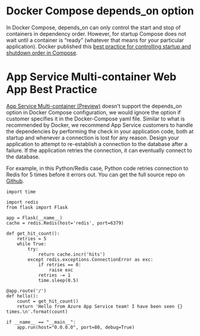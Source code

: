 # Docker Compose depends_on option

In Docker Compose, depends_on can only control the start and stop of containers in dependency order. However, for startup Compose does not wait until a container is “ready” (whatever that means for your particular application). Docker published this [best practice for controlling startup and shutdown order in Compose](https://docs.docker.com/compose/startup-order/).

# App Service Multi-container Web App Best Practice 
[App Service Multi-container (Preview)](https://blogs.msdn.microsoft.com/appserviceteam/2018/05/07/multi-container/) doesn’t support the depends_on option in Docker Compose configuration, we would ignore the option if customer specifies it in the Docker-Compose yaml file. Similar to what is recommended by Docker, we recommend App Service customers to handle the dependencies by performing the check in your application code, both at startup and whenever a connection is lost for any reason. Design your application to attempt to re-establish a connection to the database after a failure. If the application retries the connection, it can eventually connect to the database. 

For example, in this Python/Redis case, Python code retries connection to Redis for 5 times before it errors out. You can get the full source repo on [Github](https://github.com/yiliaomsft/compose-redis).  
```
import time

import redis
from flask import Flask

app = Flask(__name__)
cache = redis.Redis(host='redis', port=6379)

def get_hit_count():
    retries = 5
    while True:
        try:
            return cache.incr('hits')
        except redis.exceptions.ConnectionError as exc:
            if retries == 0:
                raise exc
            retries -= 1
            time.sleep(0.5)

@app.route('/')
def hello():
    count = get_hit_count()
    return 'Hello from Azure App Service team! I have been seen {} times.\n'.format(count)

if __name__ == "__main__":
    app.run(host="0.0.0.0", port=80, debug=True) 
```
